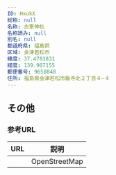 ```yaml
---
ID: HxukX
総称: null
名称: 古峯神社
名称読み: null
別名: null
都道府県: 福島県
区域: 会津若松市
緯度: 37.4783831
経度: 139.907155
郵便番号: 9650848
住所: 福島県会津若松市飯寺北２丁目４−４
---
```


## その他

### 参考URL

| URL | 説明          |
| --- | ------------- |
|     | OpenStreetMap |

